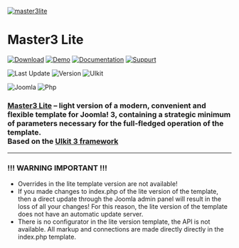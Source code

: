 [![master3lite](https://master3.alekvolsk.info/images/github.jpg)](https://master3.alekvolsk.info/)

# Master3 Lite

[![Download](https://img.shields.io/badge/-download-28A5F5.svg?style=for-the-badge)](https://master3.alekvolsk.info/download/download-lite)
[![Demo](https://img.shields.io/badge/-demo-28A5F5.svg?style=for-the-badge)](https://master3.alekvolsk.info/positions/lite)
[![Documentation](https://img.shields.io/badge/-documentation-28A5F5.svg?style=for-the-badge)](https://master3.alekvolsk.info/documentation/lite-params)
[![Suppurt](https://img.shields.io/badge/-support-28A5F5.svg?style=for-the-badge)](https://master3.alekvolsk.info/support)

![Last Update](https://img.shields.io/badge/last_update-2019.10.22-28A5F5.svg?style=for-the-badge)
![Version](https://img.shields.io/badge/version-1.1.4-28A5F5.svg?style=for-the-badge)
![UIkit](https://img.shields.io/badge/UIkit-3.2.1-1e87f0.svg?style=for-the-badge)

![Joomla](https://img.shields.io/badge/joomla-3.9+-1A3867.svg?style=for-the-badge)
![Php](https://img.shields.io/badge/php-5.6+-8892BF.svg?style=for-the-badge)

### [Master3 Lite](https://master3.alekvolsk.info/) – light version of a modern, convenient and flexible template for Joomla! 3, containing a strategic minimum of parameters necessary for the full-fledged operation of the template. <br>Based on the [UIkit 3 framework](https://github.com/uikit/uikit)

---

### !!! WARNING IMPORTANT !!!

- Overrides in the lite template version are not available!
- If you made changes to index.php of the lite version of the template, then a direct update through the Joomla admin panel will result in the loss of all your changes! For this reason, the lite version of the template does not have an automatic update server.
- There is no configurator in the lite version template, the API is not available. All markup and connections are made directly directly in the index.php template.
